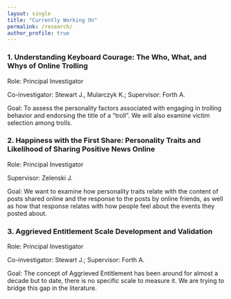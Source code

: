 ```yaml
---
layout: single
title: "Currently Working On"
permalink: /research/
author_profile: true
---
```


### 1. Understanding Keyboard Courage: The Who, What, and Whys of Online Trolling

Role: Principal Investigator

Co-investigator: Stewart J., Mularczyk K.; Supervisor: Forth A.

Goal: To assess the personality factors associated with engaging in trolling behavior and endorsing the title of a “troll”. We will also examine victim selection among trolls. 


### 2. Happiness with the First Share: Personality Traits and Likelihood of Sharing Positive News Online

Role: Principal Investigator

Supervisor: Zelenski J.

Goal: We want to examine how personality traits relate with the content of posts shared online and the response to the posts by online friends, as well as how that response relates with how people feel about the events they posted about. 


### 3. Aggrieved Entitlement Scale Development and Validation

Role: Principal Investigator

Co-investigator: Stewart J.; Supervisor: Forth A. 

Goal: The concept of Aggrieved Entitlement has been around for almost a decade but to date, there is no specific scale to measure it. We are trying to bridge this gap in the literature.
